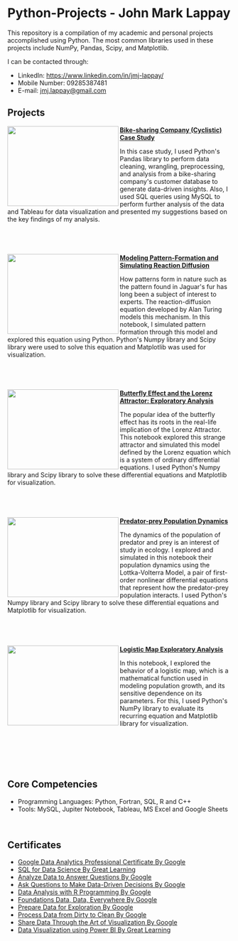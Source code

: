 # Python-Projects - John Mark Lappay
This repository is a compilation of my academic and personal projects accomplished using Python. The most common libraries used in these projects include NumPy, Pandas, Scipy, and Matplotlib.

I can be contacted through:
* LinkedIn: https://www.linkedin.com/in/jmj-lappay/
* Mobile Number: 09285387481
* E-mail: jmj.lappay@gmail.com

## Projects

<img align="left" width="250" height="180" src="https://github.com/Eoinmark/Python-Projects/assets/145372680/1d6770b4-dc32-4ba8-a17f-c7317b62950c"> **[Bike-sharing Company (Cyclistic) Case Study](https://github.com/Eoinmark/Python-Projects/blob/main/Cyclistic_CaseStudy.md)**

In this case study, I used Python's Pandas library to perform data cleaning, wrangling, preprocessing, and analysis from a bike-sharing company's customer database to generate data-driven insights. Also, I used SQL queries using MySQL to perform further analysis of the data and Tableau for data visualization and presented my suggestions based on the key findings of my analysis.

<br />

#

<img align="left" width="250" height="180" src="https://github.com/Eoinmark/Python-Projects/assets/145372680/b7aa0620-8c97-4bda-a5ca-b1c6456d8dfe"> **[Modeling Pattern-Formation and Simulating Reaction Diffusion](https://github.com/Eoinmark/Python-Projects/blob/main/ReactionDifusion.ipynb)**

How patterns form in nature such as the pattern found in Jaguar's fur has long been a subject of interest to experts. The reaction-diffusion equation developed by Alan Turing models this mechanism. In this notebook, I simulated pattern formation through this model and explored this equation using Python. Python's Numpy library and Scipy library were used to solve this equation and Matplotlib was used for visualization.

<br />


#

<img align="left" width="250" height="180" src="https://github.com/Eoinmark/Python-Projects/assets/145372680/13557b0c-0296-4ecf-97e8-b82e75d157f9"> **[Butterfly Effect and the Lorenz Attractor: Exploratory Analysis](https://github.com/Eoinmark/Python-Projects/blob/main/LorenzAttractor.ipynb)**

The popular idea of the butterfly effect has its roots in the real-life implication of the Lorenz Attractor. This notebook explored this strange attractor and simulated this model defined by the Lorenz equation which is a system of ordinary differential equations. I used Python's Numpy library and Scipy library to solve these differential equations and Matplotlib for visualization.

<br />

#

<img align="left" width="250" height="180" src="https://github.com/Eoinmark/Python-Projects/assets/145372680/61e126b2-3f18-4013-9c33-52dd164730b7"> **[Predator-prey Population Dynamics](https://github.com/Eoinmark/Python-Projects/blob/main/PopulationDyrnamics.ipynb)**

The dynamics of the population of predator and prey is an interest of study in ecology. I explored and simulated in this notebook their population dynamics using the Lottka-Volterra Model, a pair of first-order nonlinear differential equations that represent how the predator-prey population interacts. I used Python's Numpy library and Scipy library to solve these differential equations and Matplotlib for visualization.

<br />

#

<img align="left" width="250" height="180" src="https://github.com/Eoinmark/Python-Projects/assets/145372680/84f9c0b4-a99f-403e-a1fa-87089864fd1c"> **[Logistic Map Exploratory Analysis](https://github.com/Eoinmark/Python-Projects/blob/main/LogisticMap.ipynb)**

In this notebook, I explored the behavior of a logistic map, which is a mathematical function used in modeling population growth, and its sensitive dependence on its parameters. For this, I used Python's NumPy library to evaluate its recurring equation and Matplotlib library for visualization.

<br />

#

<br />

## Core Competencies

- Programming Languages: Python, Fortran, SQL, R and C++
- Tools: MySQL, Jupiter Notebook, Tableau, MS Excel and Google Sheets

<br />

## Certificates

- [Google Data Analytics Professional Certificate By Google](https://github.com/Eoinmark/Python-Projects/blob/main/Certificates/DataAnalytics_Certificate.pdf)
- [SQL for Data Science By Great Learning](https://olympus.mygreatlearning.com/courses/40120/certificate)
- [Analyze Data to Answer Questions By Google](https://github.com/Eoinmark/Python-Projects/blob/main/Certificates/Analyze%20Data%20to%20Answer%20Questions.pdf)
- [Ask Questions to Make Data-Driven Decisions By Google](https://github.com/Eoinmark/Python-Projects/blob/main/Certificates/Ask%20Questions%20to%20Make%20Data-Driven%20Decisions.pdf)
- [Data Analysis with R Programming By Google](https://github.com/Eoinmark/Python-Projects/blob/main/Certificates/Data%20Analysis%20with%20R%20Programming.pdf)
- [Foundations Data, Data, Everywhere By Google](https://github.com/Eoinmark/Python-Projects/blob/main/Certificates/Foundations%20Data%2C%20Data%2C%20Everywhere.pdf)
- [Prepare Data for Exploration By Google](https://github.com/Eoinmark/Python-Projects/blob/main/Certificates/Prepare%20Data%20for%20Exploration.pdf)
- [Process Data from Dirty to Clean By Google](https://github.com/Eoinmark/Python-Projects/blob/main/Certificates/Process%20Data%20from%20Dirty%20to%20Clean.pdf)
- [Share Data Through the Art of Visualization By Google](https://github.com/Eoinmark/Python-Projects/blob/main/Certificates/Share%20Data%20Through%20the%20Art%20of%20Visualization.pdf)
- [Data Visualization using Power BI By Great Learning](https://olympus.mygreatlearning.com/courses/30824/certificate)
